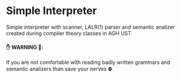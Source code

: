 
# Simple Interpreter 

Simple interpreter with scanner, LALR(1) parser and semantic analizer created during compiler theory classes in AGH UST

#### ✋ WARNING 🤚:
If you are not comfortable with reading badly written grammars and semantic analizers than save your nerves ⛔️
 